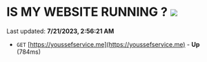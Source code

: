 # IS MY WEBSITE RUNNING ? [![](https://img.shields.io/static/v1?label=Sponsor&message=%E2%9D%A4&logo=GitHub&color=%23fe8e86)](https://github.com/sponsors/<username>)

Last updated: **7/21/2023, 2:56:21 AM**

- `GET` [https://youssefservice.me](https://youssefservice.me) - **Up** (784ms)
